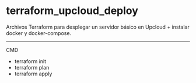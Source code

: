 # terraform_upcloud_deploy

Archivos Terraform para desplegar un servidor básico en Upcloud + instalar docker y docker-compose.

---

CMD
- terraform init
- terraform plan
- terraform apply




